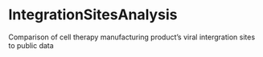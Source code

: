 # IntegrationSitesAnalysis
Comparison of cell therapy manufacturing product’s viral intergration sites to public data
